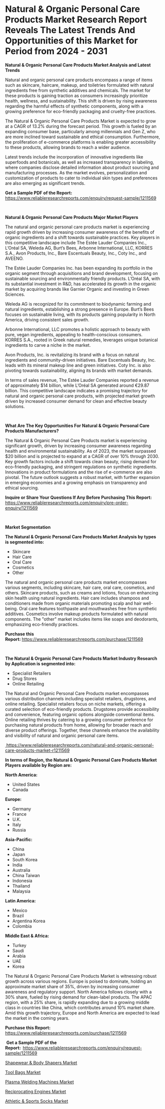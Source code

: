 <p><h1>Natural & Organic Personal Care Products Market Research Report Reveals The Latest Trends And Opportunities of this Market for Period from 2024 - 2031</h1></p><p><strong>Natural & Organic Personal Care Products Market Analysis and Latest Trends</strong></p>
<p><p>Natural and organic personal care products encompass a range of items such as skincare, haircare, makeup, and toiletries formulated with natural ingredients free from synthetic additives and chemicals. The market for these products is gaining traction as consumers increasingly prioritize health, wellness, and sustainability. This shift is driven by rising awareness regarding the harmful effects of synthetic components, along with a growing preference for eco-friendly packaging and cruelty-free practices.</p><p>The Natural & Organic Personal Care Products Market is expected to grow at a CAGR of 13.2% during the forecast period. This growth is fueled by an expanding consumer base, particularly among millennials and Gen Z, who are more inclined toward sustainable and ethical consumption. Furthermore, the proliferation of e-commerce platforms is enabling greater accessibility to these products, allowing brands to reach a wider audience. </p><p>Latest trends include the incorporation of innovative ingredients like superfoods and botanicals, as well as increased transparency in labeling, where companies disclose detailed information about product sourcing and manufacturing processes. As the market evolves, personalization and customization of products to cater to individual skin types and preferences are also emerging as significant trends.</p></p>
<p><strong>Get a Sample PDF of the Report:&nbsp;</strong> <a href="https://www.reliableresearchreports.com/enquiry/request-sample/1211569?utm_campaign=3&utm_medium=2&utm_source=Github&utm_content=ia&utm_term=17122024&utm_id=natural-organic-personal-care-products">https://www.reliableresearchreports.com/enquiry/request-sample/1211569</a></p>
<p>&nbsp;</p>
<p><strong>Natural & Organic Personal Care Products Major Market Players</strong></p>
<p><p>The natural and organic personal care products market is experiencing rapid growth driven by increasing consumer awareness of the benefits of organic ingredients and a shift towards sustainable practices. Key players in this competitive landscape include The Estée Lauder Companies Inc., L’Oréal SA, Weleda AG, Burt’s Bees, Arbonne International, LLC, KORRES S.A., Avon Products, Inc., Bare Escentuals Beauty, Inc., Coty Inc., and AVEENO.</p><p>The Estée Lauder Companies Inc. has been expanding its portfolio in the organic segment through acquisitions and brand development, focusing on sustainable sourcing and environmentally friendly products. L’Oréal SA, with its substantial investment in R&D, has accelerated its growth in the organic market by acquiring brands like Garnier Organic and investing in Green Sciences.</p><p>Weleda AG is recognized for its commitment to biodynamic farming and natural ingredients, establishing a strong presence in Europe. Burt’s Bees focuses on sustainable living, with its products gaining popularity in North America, driving consistent sales growth.</p><p>Arbonne International, LLC promotes a holistic approach to beauty with pure, vegan ingredients, appealing to health-conscious consumers. KORRES S.A., rooted in Greek natural remedies, leverages unique botanical ingredients to carve a niche in the market.</p><p>Avon Products, Inc. is revitalizing its brand with a focus on natural ingredients and community-driven initiatives. Bare Escentuals Beauty, Inc. leads with its mineral makeup line and green initiatives. Coty Inc. is also pivoting towards sustainability, aligning its brands with market demands.</p><p>In terms of sales revenue, The Estée Lauder Companies reported a revenue of approximately $14 billion, while L’Oréal SA generated around €29.87 billion. This competitive landscape indicates a promising trajectory for natural and organic personal care products, with projected market growth driven by increased consumer demand for clean and effective beauty solutions.</p></p>
<p>&nbsp;</p>
<p><strong>What Are The Key Opportunities For Natural & Organic Personal Care Products Manufacturers?</strong></p>
<p><p>The Natural & Organic Personal Care Products market is experiencing significant growth, driven by increasing consumer awareness regarding health and environmental sustainability. As of 2023, the market surpassed $20 billion and is projected to expand at a CAGR of over 10% through 2030. Key growth factors include a shift towards clean beauty, rising demand for eco-friendly packaging, and stringent regulations on synthetic ingredients. Innovations in product formulations and the rise of e-commerce are also pivotal. The future outlook suggests a robust market, with further expansion in emerging economies and a growing emphasis on transparency and ethical sourcing.</p></p>
<p><strong>Inquire or Share Your Questions If Any Before Purchasing This Report:</strong> <a href="https://www.reliableresearchreports.com/enquiry/pre-order-enquiry/1211569?utm_campaign=3&utm_medium=2&utm_source=Github&utm_content=ia&utm_term=17122024&utm_id=natural-organic-personal-care-products">https://www.reliableresearchreports.com/enquiry/pre-order-enquiry/1211569</a></p>
<p>&nbsp;</p>
<p><strong>Market Segmentation</strong></p>
<p><strong>The Natural & Organic Personal Care Products Market Analysis by types is segmented into:</strong></p>
<p><ul><li>Skincare</li><li>Hair Care</li><li>Oral Care</li><li>Cosmetics</li><li>Other</li></ul></p>
<p><p>The natural and organic personal care products market encompasses various segments, including skincare, hair care, oral care, cosmetics, and others. Skincare products, such as creams and lotions, focus on enhancing skin health using natural ingredients. Hair care includes shampoos and conditioners made from organic materials promoting scalp and hair well-being. Oral care features toothpaste and mouthwashes free from synthetic additives. Cosmetics involve makeup products formulated with natural components. The "other" market includes items like soaps and deodorants, emphasizing eco-friendly practices.</p></p>
<p><strong>Purchase this Report:&nbsp;</strong><a href="https://www.reliableresearchreports.com/purchase/1211569?utm_campaign=3&utm_medium=2&utm_source=Github&utm_content=ia&utm_term=17122024&utm_id=natural-organic-personal-care-products">https://www.reliableresearchreports.com/purchase/1211569</a></p>
<p>&nbsp;</p>
<p><strong>The Natural & Organic Personal Care Products Market Industry Research by Application is segmented into:</strong></p>
<p><ul><li>Specialist Retailers</li><li>Drug Stores</li><li>Online Retailing</li></ul></p>
<p><p>The Natural and Organic Personal Care Products market encompasses various distribution channels including specialist retailers, drugstores, and online retailing. Specialist retailers focus on niche markets, offering a curated selection of eco-friendly products. Drugstores provide accessibility and convenience, featuring organic options alongside conventional items. Online retailing thrives by catering to a growing consumer preference for purchasing natural products from home, allowing for broader reach and diverse product offerings. Together, these channels enhance the availability and visibility of natural and organic personal care items.</p></p>
<p><a href="https://www.reliableresearchreports.com/natural-and-organic-personal-care-products-market-r1211569?utm_campaign=3&utm_medium=2&utm_source=Github&utm_content=ia&utm_term=17122024&utm_id=natural-organic-personal-care-products">&nbsp;https://www.reliableresearchreports.com/natural-and-organic-personal-care-products-market-r1211569</a></p>
<p><strong>In terms of Region, the Natural & Organic Personal Care Products Market Players available by Region are:</strong></p>
<p>
    <p> <strong> North America: </strong>
        <ul>
            <li>United States</li>
            <li>Canada</li>
        </ul>
        </p> 
    <p> <strong> Europe: </strong>
        <ul>
            <li>Germany</li>
            <li>France</li>
            <li>U.K.</li>
            <li>Italy</li>
            <li>Russia</li>
        </ul>
        </p> 
    <p> <strong> Asia-Pacific: </strong>
        <ul>
            <li>China</li>
            <li>Japan</li>
            <li>South Korea</li>
            <li>India</li>
            <li>Australia</li>
            <li>China Taiwan</li>
            <li>Indonesia</li>
            <li>Thailand</li>
            <li>Malaysia</li>
        </ul>
        </p> 
    <p> <strong> Latin America: </strong>
        <ul>
            <li>Mexico</li>
            <li>Brazil</li>
            <li>Argentina Korea</li>
            <li>Colombia</li>
        </ul>
        </p> 
    <p> <strong> Middle East & Africa: </strong>
        <ul>
            <li>Turkey</li>
            <li>Saudi</li>
            <li>Arabia</li>
            <li>UAE</li>
            <li>Korea</li>
        </ul>
    </p>
    </p>
<p><p>The Natural & Organic Personal Care Products Market is witnessing robust growth across various regions. Europe is poised to dominate, holding an approximate market share of 35%, driven by increasing consumer awareness and regulatory support. North America follows closely with a 30% share, fueled by rising demand for clean-label products. The APAC region, with a 25% share, is rapidly expanding due to a growing middle class in countries like China, which contributes around 10% market share. Amid this growth trajectory, Europe and North America are expected to lead the market in the coming years.</p></p>
<p><strong>Purchase this Report: </strong><a href="https://www.reliableresearchreports.com/purchase/1211569?utm_campaign=3&utm_medium=2&utm_source=Github&utm_content=ia&utm_term=17122024&utm_id=natural-organic-personal-care-products">https://www.reliableresearchreports.com/purchase/1211569</a></p>
<p>&nbsp;<strong>Get a Sample PDF of the Report:&nbsp;&nbsp;</strong><a href="https://www.reliableresearchreports.com/enquiry/request-sample/1211569?utm_campaign=3&utm_medium=2&utm_source=Github&utm_content=ia&utm_term=17122024&utm_id=natural-organic-personal-care-products">https://www.reliableresearchreports.com/enquiry/request-sample/1211569</a></p>
<p><strong></strong></p>
<p><p><a href="https://github.com/mauripalmi/Market-Research-Report-List-5/blob/main/shapewear-body-shapers-market.md?utm_campaign=3&utm_medium=2&utm_source=Github&utm_content=ia&utm_term=17122024&utm_id=natural-organic-personal-care-products">Shapewear & Body Shapers Market</a></p><p><a href="https://www.linkedin.com/pulse/rapid-growth-global-tool-bags-market-cagr-14-from-2024-2031-karmark-xbxhf?utm_campaign=3&utm_medium=2&utm_source=Github&utm_content=ia&utm_term=17122024&utm_id=natural-organic-personal-care-products">Tool Bags Market</a></p><p><a href="https://www.linkedin.com/pulse/plasma-welding-machines-market-projected-cagr-145-from-2024-wcn4f?utm_campaign=3&utm_medium=2&utm_source=Github&utm_content=ia&utm_term=17122024&utm_id=natural-organic-personal-care-products">Plasma Welding Machines Market</a></p><p><a href="https://www.linkedin.com/pulse/market-demand-revenue-growth-reciprocating-engines-107-cagr-c0ejf?utm_campaign=3&utm_medium=2&utm_source=Github&utm_content=ia&utm_term=17122024&utm_id=natural-organic-personal-care-products">Reciprocating Engines Market</a></p><p><a href="https://github.com/sca704osol/Market-Research-Report-List-1/blob/main/athletic-sports-socks-market.md?utm_campaign=3&utm_medium=2&utm_source=Github&utm_content=ia&utm_term=17122024&utm_id=natural-organic-personal-care-products">Athletic & Sports Socks Market</a></p></p>